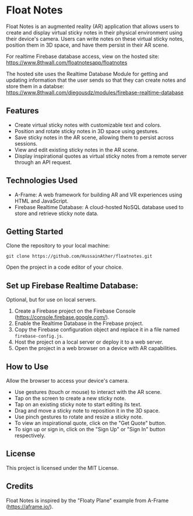 # Float Notes
Float Notes is an augmented reality (AR) application that allows users to create and display virtual sticky notes in their physical environment using their device's camera. Users can write notes on these virtual sticky notes, position them in 3D space, and have them persist in their AR scene.

For realtime Firebase database access, view on the hosted site: https://www.8thwall.com/floatnotesapp/floatnotes

The hosted site uses the Realtime Database Module for getting and updating information that the user sends so that they can create notes and store them in a databse: https://www.8thwall.com/diegousdz/modules/firebase-realtime-database

## Features
* Create virtual sticky notes with customizable text and colors.
* Position and rotate sticky notes in 3D space using gestures.
* Save sticky notes in the AR scene, allowing them to persist across sessions.
* View and edit existing sticky notes in the AR scene.
* Display inspirational quotes as virtual sticky notes from a remote server through an API request.

## Technologies Used
* A-Frame: A web framework for building AR and VR experiences using HTML and JavaScript.
* Firebase Realtime Database: A cloud-hosted NoSQL database used to store and retrieve sticky note data.

## Getting Started
Clone the repository to your local machine:

```
git clone https://github.com/HussainAther/floatnotes.git
```

Open the project in a code editor of your choice.

## Set up Firebase Realtime Database:

Optional, but for use on local servers. 

1. Create a Firebase project on the Firebase Console (https://console.firebase.google.com/).
2. Enable the Realtime Database in the Firebase project.
3. Copy the Firebase configuration object and replace it in a file named `firebase-config.js`.
4. Host the project on a local server or deploy it to a web server.
5. Open the project in a web browser on a device with AR capabilities.

## How to Use
Allow the browser to access your device's camera.

* Use gestures (touch or mouse) to interact with the AR scene. 
* Tap on the screen to create a new sticky note.
* Tap on an existing sticky note to start editing its text.
* Drag and move a sticky note to reposition it in the 3D space.
* Use pinch gestures to rotate and resize a sticky note.
* To view an inspirational quote, click on the "Get Quote" button.
* To sign up or sign in, click on the "Sign Up" or "Sign In" button respectively.

## License
This project is licensed under the MIT License.

## Credits
Float Notes is inspired by the "Floaty Plane" example from A-Frame (https://aframe.io/).


